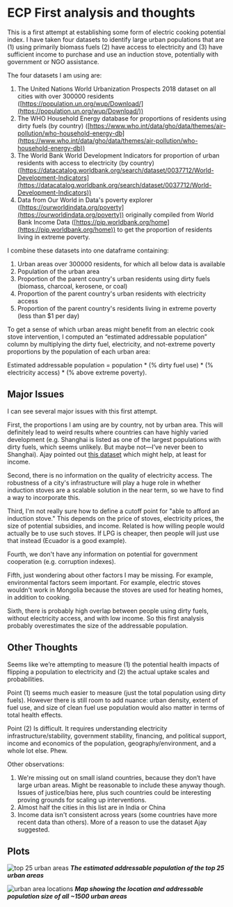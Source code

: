 # ECP First analysis and thoughts

This is a first attempt at establishing some form of electric cooking potential index. I have taken four datasets to identify large urban populations that are (1) using primarily biomass fuels (2) have access to electricity and (3) have sufficient income to purchase and use an induction stove, potentially with government or NGO assistance.

The four datasets I am using are:

1.  The United Nations World Urbanization Prospects 2018 dataset on all cities with over 300000 residents ([https://population.un.org/wup/Download/](https://population.un.org/wup/Download/))
2.  The WHO Household Energy database for proportions of residents using dirty fuels (by country) ([https://www.who.int/data/gho/data/themes/air-pollution/who-household-energy-db](https://www.who.int/data/gho/data/themes/air-pollution/who-household-energy-db))
3.  The World Bank World Development Indicators for proportion of urban residents with access to electricity (by country) ([https://datacatalog.worldbank.org/search/dataset/0037712/World-Development-Indicators](https://datacatalog.worldbank.org/search/dataset/0037712/World-Development-Indicators))
4.  Data from Our World in Data's poverty explorer ([https://ourworldindata.org/poverty](https://ourworldindata.org/poverty)) originally compiled from World Bank Income Data ([https://pip.worldbank.org/home](https://pip.worldbank.org/home)) to get the proportion of residents living in extreme poverty.

I combine these datasets into one dataframe containing:

1.  Urban areas over 300000 residents, for which all below data is available
2.  Population of the urban area
3.  Proportion of the parent country's urban residents using dirty fuels (biomass, charcoal, kerosene, or coal)
4.  Proportion of the parent country's urban residents with electricity access
5.  Proportion of the parent country's residents living in extreme poverty (less than $1 per day)

To get a sense of which urban areas might benefit from an electric cook stove intervention, I computed an “estimated addressable population” column by multiplying the dirty fuel, electricity, and not-extreme poverty proportions by the population of each urban area:

Estimated addressable population = population * (% dirty fuel use) * (% electricity access) * (% above extreme poverty).

## Major Issues

I can see several major issues with this first attempt.

First, the proportions I am using are by country, not by urban area. This will definitely lead to weird results where countries can have highly varied development (e.g. Shanghai is listed as one of the largest populations with dirty fuels, which seems unlikely. But maybe not—I’ve never been to Shanghai). Ajay pointed out [this dataset](https://www.pnas.org/doi/10.1073/pnas.2113658119#supplementary-materials) which might help, at least for income.

Second, there is no information on the quality of electricity access. The robustness of a city's infrastructure will play a huge role in whether induction stoves are a scalable solution in the near term, so we have to find a way to incorporate this.

Third, I'm not really sure how to define a cutoff point for "able to afford an induction stove." This depends on the price of stoves, electricity prices, the size of potential subsidies, and income. Related is how willing people would actually be to use such stoves. If LPG is cheaper, then people will just use that instead (Ecuador is a good example).

Fourth, we don't have any information on potential for government cooperation (e.g. corruption indexes).

Fifth, just wondering about other factors I may be missing. For example, environmental factors seem important. For example, electric stoves wouldn't work in Mongolia because the stoves are used for heating homes, in addition to cooking.

Sixth, there is probably high overlap between people using dirty fuels, without electricity access, and with low income. So this first analysis probably overestimates the size of the addressable population.

## Other Thoughts

Seems like we’re attempting to measure (1) the potential health impacts of flipping a population to electricity and (2) the actual uptake scales and probabilities.

Point (1) seems much easier to measure (just the total population using dirty fuels). However there is still room to add nuance: urban density, extent of fuel use, and size of clean fuel use population would also matter in terms of total health effects.

Point (2) Is difficult. It requires understanding electricity infrastructure/stability, government stability, financing, and political support, income and economics of the population, geography/environment, and a whole lot else. Phew.

Other observations:

1.  We're missing out on small island countries, because they don’t have large urban areas. Might be reasonable to include these anyway though. Issues of justice/bias here, plus such countries could be interesting proving grounds for scaling up interventions.
2.  Almost half the cities in this list are in India or China
3.  Income data isn't consistent across years (some countries have more recent data than others). More of a reason to use the dataset Ajay suggested.

## Plots

![top 25 urban areas](Figures/first_analysis_fig_1.png)
***The estimated addressable population of the top 25 urban areas***

![urban area locations](Figures/first_analysis_fig_2.png)
***Map showing the location and addressable population size of all ~1500 urban areas***